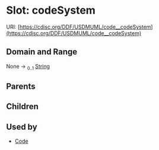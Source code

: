 
# Slot: codeSystem




URI: [https://cdisc.org/DDF/USDMUML/code__codeSystem](https://cdisc.org/DDF/USDMUML/code__codeSystem)


## Domain and Range

None &#8594;  <sub>0..1</sub> [String](types/String.md)

## Parents


## Children


## Used by

 * [Code](Code.md)

